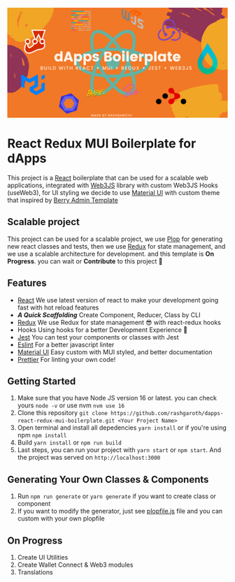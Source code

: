 ![alt text](https://raw.githubusercontent.com/rashgaroth/dapps-react-redux-mui-boilerplate/main/public/images/rashgarothplate.png)
# React Redux MUI Boilerplate for dApps
This project is a [React](https://reactjs.org) boilerplate that can be used for a scalable web applications, integrated with [Web3JS](https://web3js.readthedocs.io/en/v1.7.3/) library with custom Web3JS Hooks (useWeb3), for UI styling we decide to use [Material UI](https://mui.com/) with custom theme that inspired by [Berry Admin Template](https://github.com/codedthemes/berry-free-react-admin-template)

## Scalable project
This project can be used for a scalable project, we use [Plop](https://plopjs.com/documentation/) for generating new react classes and tests, then we use [Redux](https://redux.js.org/) for state management, and we use a scalable architecture for development. and this template is **On Progress**. you can wait or **Contribute** to this project 🥳

## Features
* [React](https://reactjs.org)
  We use latest version of react to make your development going fast with hot reload features
* ***A Quick Scaffolding***
  Create Component, Reducer, Class by CLI
* [Redux](https://redux.js.org/)
  We use Redux for state management 😎 with react-redux hooks
* Hooks
  Using hooks for a better Development Experience 🤩
* [Jest](https://jestjs.io/)
  You can test your components or classes with Jest
* [Eslint](https://eslint.org/)
  For a better javascript linter
* [Material UI](https://mui.com/)
  Easy custom with MUI styled, and better documentation
* [Prettier](https://prettier.io/)
  For linting your own code!
## Getting Started
1. Make sure that you have Node JS version 16 or latest. you can check yours `node -v` or use nvm `nvm use 16`
2. Clone this repository `git clone https://github.com/rashgaroth/dapps-react-redux-mui-boilerplate.git <Your Project Name>`
3. Open terminal and install all depedencies `yarn install` or if you're using npm `npm install`
4. Build `yarn install` or `npm run build`
5. Last steps, you can run your project with `yarn start` or `npm start`. And the project was served on `http://localhost:3000`

## Generating Your Own Classes & Components
1. Run `npm run generate` or `yarn generate` if you want to create class or component
2. If you want to modify the generator, just see [plopfile.js](https://github.com/rashgaroth/dapps-react-redux-mui-boilerplate/blob/main/plopfile.js) file and you can custom with your own plopfile

## On Progress
1. Create UI Utilities
2. Create Wallet Connect & Web3 modules
3. Translations
